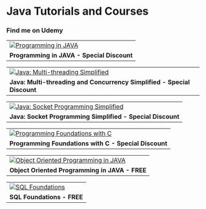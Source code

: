 <h1> Java Tutorials and Courses  </h1>
<h3>Find me on Udemy</h3>
<table>
   <tr>
      <td>
         <a href="https://www.udemy.com/course/java-by-sagar/?referralCode=A1EC60EA1595D6EC28E2" target="_blank" rel="noopener">
         <img src="https://img-a.udemycdn.com/course/240x135/991254_d0df_6.jpg" alt="Programming in JAVA" />
         </a>
      </td>
   </tr>
   <tr>
      <td>
         <b>Programming in JAVA - Special Discount</b>
      </td>
   </tr>
</table>
<table>
   <tr>
      <td>
         <a href="https://www.udemy.com/course/java-multi-threading-by-sagar/?referralCode=ACD9875BACF1E19480EC" target="_blank" rel="noopener">
         <img src="https://img-a.udemycdn.com/course/240x135/1446286_e716_5.jpg" alt="Java: Multi-threading Simplified" />
         </a>
      </td>
   </tr>
   <tr>
      <td>
         <b>Java: Multi-threading and Concurrency Simplified - Special Discount</b>
      </td>
   </tr>
</table>
<table>
   <tr>
      <td>
         <a href="https://www.udemy.com/course/java-socket-programming-by-sagar/?referralCode=F9B00D2EC332FB322999" target="_blank" rel="noopener">
         <img src="https://img-a.udemycdn.com/course/240x135/1456946_d9b4_3.jpg" alt="Java: Socket Programming Simplified" />
         </a>
      </td>
   </tr>
   <tr>
      <td>
         <b>Java: Socket Programming Simplified - Special Discount </b>
      </td>
   </tr>
</table>
<table>
   <tr>
      <td>
         <a href="https://www.udemy.com/course/c-programming-tutorial-by-sagar/?referralCode=FC565B03485EAE3F127B" target="_blank" rel="noopener">
         <img src="https://img-a.udemycdn.com/course/240x135/2464724_0c7a_3.jpg" alt="Programming Foundations with C" />
         </a>
      </td>
   </tr>
   <tr>
      <td>
         <b>Programming Foundations with C - Special Discount </b>
      </td>
   </tr>
</table>

<table>
   <tr>
      <td>
         <a href="https://www.udemy.com/course/object-oriented-programming-in-java/" target="_blank" rel="noopener">
         <img src="https://img-a.udemycdn.com/course/240x135/2181922_67c1_3.jpg" alt="Object Oriented Programming in JAVA" />
         </a>
      </td>
   </tr>
   <tr>
      <td>
         <b>Object Oriented Programming in JAVA - FREE</b>
      </td>
   </tr>
</table>

<table>
   <tr>
      <td>
         <a href="https://www.udemy.com/sql-essentials-for-beginners/" target="_blank" rel="noopener">
         <img src="https://img-a.udemycdn.com/course/240x135/976478_da85_9.jpg" alt="SQL Foundations" />
         </a>
      </td>
   </tr>
   <tr>
      <td>
         <b>SQL Foundations - FREE  </b>
      </td>
   </tr>
</table>

